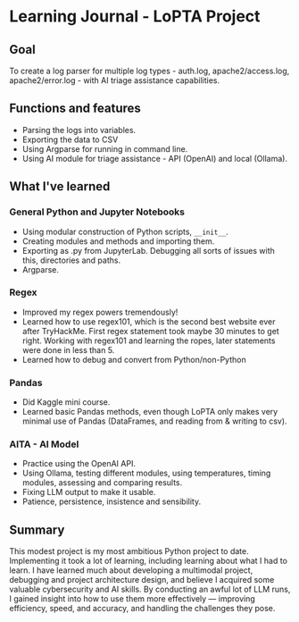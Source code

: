 # Learning Journal - LoPTA Project

## Goal

To create a log parser for multiple log types - auth.log, apache2/access.log, apache2/error.log - with AI triage assistance capabilities.

## Functions and features
- Parsing the logs into variables.
- Exporting the data to CSV
- Using Argparse for running in command line.
- Using AI module for triage assistance - API (OpenAI) and local (Ollama).

## What I've learned

### General Python and Jupyter Notebooks
* Using modular construction of Python scripts, `__init__`.
* Creating modules and methods and importing them.
* Exporting as .py from JupyterLab. Debugging all sorts of issues with this, directories and paths.
* Argparse.

### Regex
* Improved my regex powers tremendously!
* Learned how to use regex101, which is the second best website ever after TryHackMe. First regex statement took maybe 30 minutes to get right. Working with regex101 and learning the ropes, later statements were done in less than 5.
* Learned how to debug and convert from Python/non-Python

### Pandas
* Did Kaggle mini course.
* Learned basic Pandas methods, even though LoPTA only makes very minimal use of Pandas (DataFrames, and reading from & writing to csv).

### AITA - AI Model
* Practice using the OpenAI API.
* Using Ollama, testing different modules, using temperatures, timing modules, assessing and comparing results.
* Fixing LLM output to make it usable.
* Patience, persistence, insistence and sensibility.

## Summary

This modest project is my most ambitious Python project to date. Implementing it took a lot of learning, including learning about what I had to learn. I have learned much about developing a multimodal project, debugging and project architecture design, and believe I acquired some valuable cybersecurity and AI skills. By conducting an awful lot of LLM runs, I gained insight into how to use them more effectively — improving efficiency, speed, and accuracy, and handling the challenges they pose.